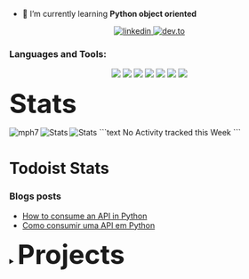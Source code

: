 

- 🌱 I’m currently learning **Python object oriented**


<p align="center">
  <a href="https://www.linkedin.com/in/matheusphilippe-">
    <img alt="linkedin" src="https://img.shields.io/static/v1?label=Linkedin&message=matheusphilippe-&color=blue&logo=linkedin&style=flat-square" /> </a>
  <a href="https://dev.to/mph7">
    <img alt="dev.to" src="https://img.shields.io/static/v1?label=dev.to&message=mph7&color=black&logo=dev.to&style=flat-square" />
  </a>
</p>



<h3 align="left">Languages and Tools:</h3>

<p align="center">
  <img src="https://img.shields.io/badge/Python-3776AB?style=for-the-badge&logo=python&logoColor=white" /> 
  <img src="https://img.shields.io/badge/HTML5-E34F26?style=for-the-badge&logo=html5&logoColor=white" />
  <img src="https://img.shields.io/badge/CSS3-1572B6?style=for-the-badge&logo=css3&logoColor=white" />
  <img src="https://img.shields.io/badge/MongoDB-4EA94B?style=for-the-badge&logo=mongodb&logoColor=white" />
  <img src="https://img.shields.io/badge/Git-F05032?style=for-the-badge&logo=git&logoColor=white" />
  <img src="https://img.shields.io/badge/Linux-FCC624?style=for-the-badge&logo=linux&logoColor=black" />
  <img src="https://img.shields.io/badge/NeoVim-%2357A143.svg?&style=for-the-badge&logo=neovim&logoColor=white" />
</p



<details>
  <summary><Font Size = "8"><strong>Stats</strong></Font></summary>
  <p align='left'>
    <img  alt="Stats" src="https://github-readme-stats.vercel.app/api?username=mph7&show_icons=true&hide_border=true&theme=tokyonight&layout=compact" />
  <img align="left" src="https://github-readme-stats.vercel.app/api/top-langs?username=mph7&show_icons=true&theme=tokyonight&locale=en&langs_count=8" alt="mph7" />
  <img align="left" alt="Stats" src="https://github-readme-stat-virid.vercel.app/api/wakatime?username=mph7&show_icons=true&hide_border=true&theme=tokyonight" /> 
<!--START_SECTION:waka-->
```text
No Activity tracked this Week
```
<!--END_SECTION:waka-->

</p>
</details>
  
  
# Todoist Stats

<!-- TODO-IST:START -->
<!-- TODO-IST:END -->



### Blogs posts
<!-- BLOG-POST-LIST:START -->
- [How to consume an API in Python](https://mph7.hashnode.dev/how-to-consume-an-api-in-python)
- [Como consumir uma API em Python](https://mph7.hashnode.dev/como-consumir-uma-api-em-python)
<!-- BLOG-POST-LIST:END -->




<details align="left">
    <summary><Font Size = "8"><strong>Projects</strong></Font></summary>
    <ul>
        <li><strong>PYTHON</strong>
            <ul>
            <li><a href="https://github.com/mph7/CEPChecker">CEP Checker</a>
            <li><a href="https://github.com/mph7/wordCounter">Word Counter</a>
            <li><a href="https://github.com/mph7/projeto_covid">Projeto Covid</a>
            <li><a href="https://github.com/mph7/tictactoe">Tic Tac Toe</a>
            <li><a href="https://github.com/mph7/jogoDosQuinze">Jogo dos Quinze</a>
            </ul></li></ul>
